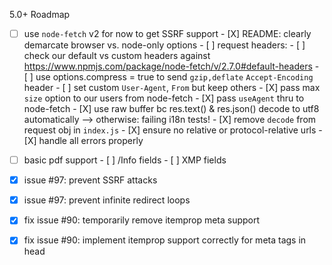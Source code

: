 5.0+ Roadmap

- [ ] use `node-fetch` v2 for now to get SSRF support
      - [X] README: clearly demarcate browser vs. node-only options
      - [ ] request headers:
            - [ ] check our default vs custom headers against
            https://www.npmjs.com/package/node-fetch/v/2.7.0#default-headers
            - [ ] use options.compress = true to send `gzip,deflate` `Accept-Encoding` header
            - [ ] set custom `User-Agent`, `From` but keep others
      - [X] pass max `size` option to our users from node-fetch
      - [X] pass `useAgent` thru to node-fetch
      - [X] use raw buffer bc res.text() & res.json() decode to utf8 automatically --> otherwise: failing i18n tests!
      - [X] remove `decode` from request obj in `index.js`
      - [X] ensure no relative or protocol-relative urls
      - [X] handle all errors properly

- [ ] basic pdf support
      - [ ] /Info fields
      - [ ] XMP fields

- [X] issue #97: prevent SSRF attacks
- [X] issue #97: prevent infinite redirect loops
- [X] fix issue #90: temporarily remove itemprop meta support
- [X] fix issue #90: implement itemprop support correctly for meta tags in head


